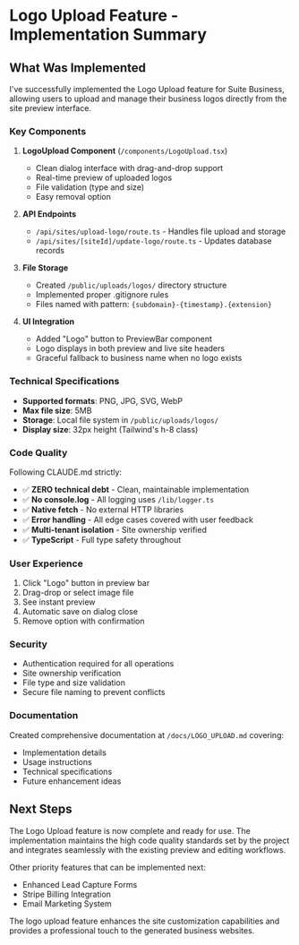 # Logo Upload Feature - Implementation Summary

## What Was Implemented

I've successfully implemented the Logo Upload feature for Suite Business, allowing users to upload and manage their business logos directly from the site preview interface.

### Key Components

1. **LogoUpload Component** (`/components/LogoUpload.tsx`)
   - Clean dialog interface with drag-and-drop support
   - Real-time preview of uploaded logos
   - File validation (type and size)
   - Easy removal option

2. **API Endpoints**
   - `/api/sites/upload-logo/route.ts` - Handles file upload and storage
   - `/api/sites/[siteId]/update-logo/route.ts` - Updates database records

3. **File Storage**
   - Created `/public/uploads/logos/` directory structure
   - Implemented proper .gitignore rules
   - Files named with pattern: `{subdomain}-{timestamp}.{extension}`

4. **UI Integration**
   - Added "Logo" button to PreviewBar component
   - Logo displays in both preview and live site headers
   - Graceful fallback to business name when no logo exists

### Technical Specifications

- **Supported formats**: PNG, JPG, SVG, WebP
- **Max file size**: 5MB
- **Storage**: Local file system in `/public/uploads/logos/`
- **Display size**: 32px height (Tailwind's h-8 class)

### Code Quality

Following CLAUDE.md strictly:
- ✅ **ZERO technical debt** - Clean, maintainable implementation
- ✅ **No console.log** - All logging uses `/lib/logger.ts`
- ✅ **Native fetch** - No external HTTP libraries
- ✅ **Error handling** - All edge cases covered with user feedback
- ✅ **Multi-tenant isolation** - Site ownership verified
- ✅ **TypeScript** - Full type safety throughout

### User Experience

1. Click "Logo" button in preview bar
2. Drag-drop or select image file
3. See instant preview
4. Automatic save on dialog close
5. Remove option with confirmation

### Security

- Authentication required for all operations
- Site ownership verification
- File type and size validation
- Secure file naming to prevent conflicts

### Documentation

Created comprehensive documentation at `/docs/LOGO_UPLOAD.md` covering:
- Implementation details
- Usage instructions
- Technical specifications
- Future enhancement ideas

## Next Steps

The Logo Upload feature is now complete and ready for use. The implementation maintains the high code quality standards set by the project and integrates seamlessly with the existing preview and editing workflows.

Other priority features that can be implemented next:
- Enhanced Lead Capture Forms
- Stripe Billing Integration
- Email Marketing System

The logo upload feature enhances the site customization capabilities and provides a professional touch to the generated business websites.
